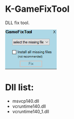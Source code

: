 # K-GameFixTool
DLL fix tool.

![image](https://github.com/kyle0418/K-GameFixTool/blob/main/ToolDemo.png)

# Dll list:
- msvcp140.dll
- vcruntime140.dll
- vcruntime140_1.dll
